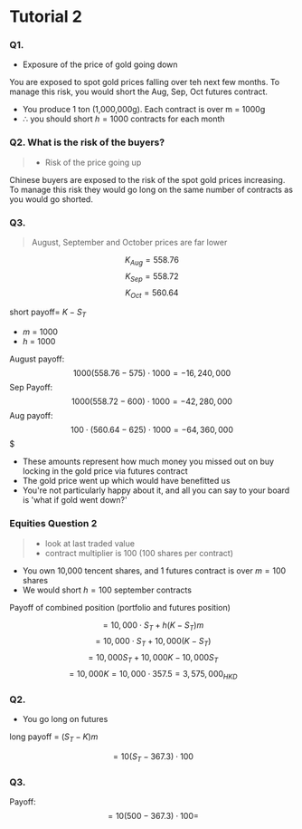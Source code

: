 # Tutorial 2

### Q1. 
- Exposure of the price of gold going down

You are exposed to spot gold prices falling over teh next few months. To manage this risk, you would short the Aug, Sep, Oct futures contract.

- You produce 1 ton (1,000,000g). Each contract is over m = 1000g
- $\therefore$ you should short $h=1000$ contracts for each month

### Q2. What is the risk of the buyers?
> - Risk of the price going up

Chinese buyers are exposed to the risk of the spot gold prices increasing.
To manage this risk they would go long on the same number of contracts as you would go shorted.

### Q3.
> August, September and October prices are far lower

$$K_{Aug} = 558.76$$
$$K_{Sep} = 558.72$$
$$K_{Oct} = 560.64$$

short payoff= $K − S_{T}$

- $m$ = 1000
- $h$ = 1000

August payoff:
$$1000(558.76-575)\cdot 1000 = -16, 240,000$$
Sep Payoff:
$$1000(558.72-600)\cdot 1000 = -42, 280,000$$
Aug payoff:
$$100 \cdot (560.64 - 625) \cdot 1000 = -64, 360, 000$$$

- These amounts represent how much money you missed out on buy locking in the gold price via futures contract
- The gold price went up which would have benefitted us
- You're not particularly happy about it, and all you can say to your board is 'what if gold went down?'


### Equities Question 2
> - look at last traded value
> - contract multiplier is 100 (100 shares per contract)


- You own 10,000 tencent shares, and 1 futures contract is over $m=100$ shares
- We would short $h=100$ september contracts

Payoff of combined position (portfolio and futures position)

$$= 10,000\cdot S_{T} + h(K-S_{T})m$$
$$= 10,000 \cdot S_{T} + 10,000(K-S_{T})$$
$$= 10,000S_{T} + 10,000K -10,000S_{T}$$
$$=10,000K = 10,000\cdot 357.5 = 3,575,000_{HKD}$$

### Q2.
- You go long on futures

long payoff = $(S_{T} − K)m$

$$= 10(S_{T} - 367.3)\cdot 100$$

### Q3. 
Payoff:
$$= 10(500 - 367.3)\cdot 100 = $$
